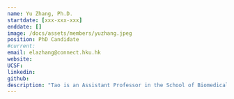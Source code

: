 ```yaml
---
name: Yu Zhang, Ph.D.
startdate: [xxx-xxx-xxx]
enddate: []
image: /docs/assets/members/yuzhang.jpeg
position: PhD Candidate
#current:
email: elazhang@connect.hku.hk
website:
UCSF:
linkedin:
github:
description: "Tao is an Assistant Professor in the School of Biomedical Sciences at HKU from 2022. Prior to joining to HKU, he was a postdoctoral research fellow at the University of Oxford and visitor scientist at eBIC working on HIV capsid and carboxysomes using cryoEM and cryoET subtomogram averaging. He completed his Bachelor in Biological Sciences degree in Nankai University (2008-2012) and PhD in structural biology in the University of Oxford (2012-2016)."
---
```

